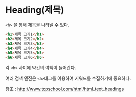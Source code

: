 # Heading(제목)
`<h>` 을 통해 제목을 나타낼 수 있다.
```html
<h1>제목 크기1</h1>
<h2>제목 크기2</h2>
<h3>제목 크기3</h3>
<h4>제목 크기4</h4>
<h5>제목 크기5</h5>
<h6>제목 크기6</h6>
```
각 `<h>` 사이에 약간의 여백이 들어간다.

여러 검색 엔진은 `<h>`태그를 이용하여 키워드를 수집하기에 중요하다.

참조 : http://www.tcpschool.com/html/html_text_headings